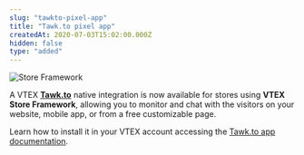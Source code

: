 ```yaml
---
slug: "tawkto-pixel-app"
title: "Tawk.to pixel app"
createdAt: 2020-07-03T15:02:00.000Z
hidden: false
type: "added"
---
```


![Store Framework](https://raw.githubusercontent.com/vtexdocs/dev-portal-content/main/images/tawkto-pixel-app-0.png)

A VTEX [**Tawk.to**](https://www.tawk.to/) native integration is now available for stores using **VTEX Store Framework**, allowing you to monitor and chat with the visitors on your website, mobile app, or from a free customizable page.

Learn how to install it in your VTEX account accessing the [Tawk.to app documentation](https://developers.vtex.com/docs/vtex-tawk-to).

